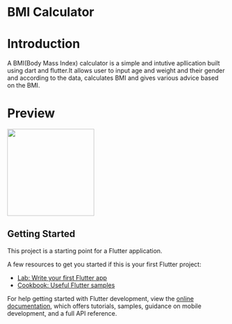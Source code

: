 # BMI Calculator

# Introduction
A BMI(Body Mass Index) calculator is a simple and intutive apllication built using dart and flutter.It allows user to input age and weight and their gender and according to the data, calculates BMI and gives various advice based on the BMI.
# Preview

<img src="https://github.com/user-attachments/assets/2a681e38-632b-4951-b6f9-1c164c4bad72" height="200">


## Getting Started

This project is a starting point for a Flutter application.

A few resources to get you started if this is your first Flutter project:

- [Lab: Write your first Flutter app](https://docs.flutter.dev/get-started/codelab)
- [Cookbook: Useful Flutter samples](https://docs.flutter.dev/cookbook)

For help getting started with Flutter development, view the
[online documentation](https://docs.flutter.dev/), which offers tutorials,
samples, guidance on mobile development, and a full API reference.
